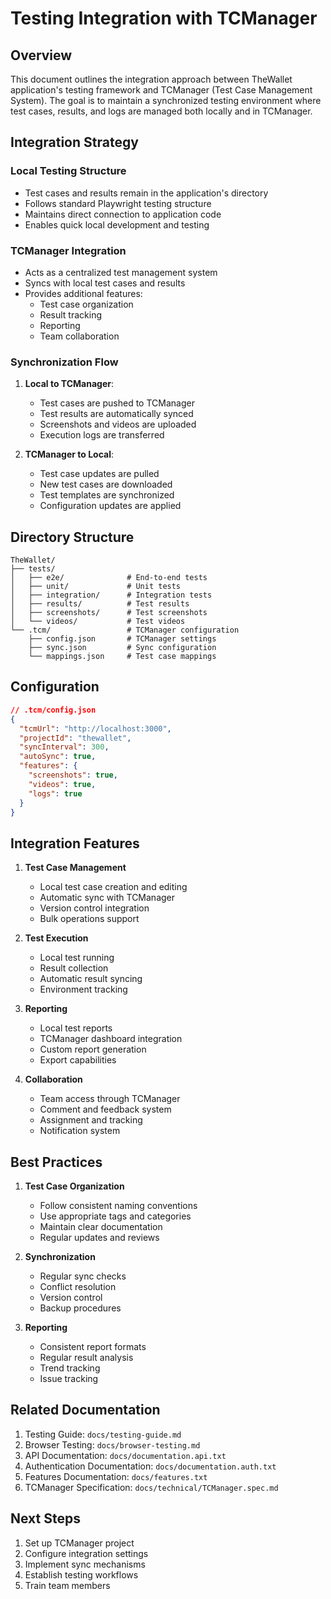 # Testing Integration with TCManager

## Overview
This document outlines the integration approach between TheWallet application's testing framework and TCManager (Test Case Management System). The goal is to maintain a synchronized testing environment where test cases, results, and logs are managed both locally and in TCManager.

## Integration Strategy

### Local Testing Structure
- Test cases and results remain in the application's directory
- Follows standard Playwright testing structure
- Maintains direct connection to application code
- Enables quick local development and testing

### TCManager Integration
- Acts as a centralized test management system
- Syncs with local test cases and results
- Provides additional features:
  * Test case organization
  * Result tracking
  * Reporting
  * Team collaboration

### Synchronization Flow
1. **Local to TCManager**:
   - Test cases are pushed to TCManager
   - Test results are automatically synced
   - Screenshots and videos are uploaded
   - Execution logs are transferred

2. **TCManager to Local**:
   - Test case updates are pulled
   - New test cases are downloaded
   - Test templates are synchronized
   - Configuration updates are applied

## Directory Structure
```
TheWallet/
├── tests/
│   ├── e2e/              # End-to-end tests
│   ├── unit/             # Unit tests
│   ├── integration/      # Integration tests
│   ├── results/          # Test results
│   ├── screenshots/      # Test screenshots
│   └── videos/           # Test videos
└── .tcm/                 # TCManager configuration
    ├── config.json       # TCManager settings
    ├── sync.json         # Sync configuration
    └── mappings.json     # Test case mappings
```

## Configuration
```json
// .tcm/config.json
{
  "tcmUrl": "http://localhost:3000",
  "projectId": "thewallet",
  "syncInterval": 300,
  "autoSync": true,
  "features": {
    "screenshots": true,
    "videos": true,
    "logs": true
  }
}
```

## Integration Features
1. **Test Case Management**
   - Local test case creation and editing
   - Automatic sync with TCManager
   - Version control integration
   - Bulk operations support

2. **Test Execution**
   - Local test running
   - Result collection
   - Automatic result syncing
   - Environment tracking

3. **Reporting**
   - Local test reports
   - TCManager dashboard integration
   - Custom report generation
   - Export capabilities

4. **Collaboration**
   - Team access through TCManager
   - Comment and feedback system
   - Assignment and tracking
   - Notification system

## Best Practices
1. **Test Case Organization**
   - Follow consistent naming conventions
   - Use appropriate tags and categories
   - Maintain clear documentation
   - Regular updates and reviews

2. **Synchronization**
   - Regular sync checks
   - Conflict resolution
   - Version control
   - Backup procedures

3. **Reporting**
   - Consistent report formats
   - Regular result analysis
   - Trend tracking
   - Issue tracking

## Related Documentation
1. Testing Guide: `docs/testing-guide.md`
2. Browser Testing: `docs/browser-testing.md`
3. API Documentation: `docs/documentation.api.txt`
4. Authentication Documentation: `docs/documentation.auth.txt`
5. Features Documentation: `docs/features.txt`
6. TCManager Specification: `docs/technical/TCManager.spec.md`

## Next Steps
1. Set up TCManager project
2. Configure integration settings
3. Implement sync mechanisms
4. Establish testing workflows
5. Train team members 
